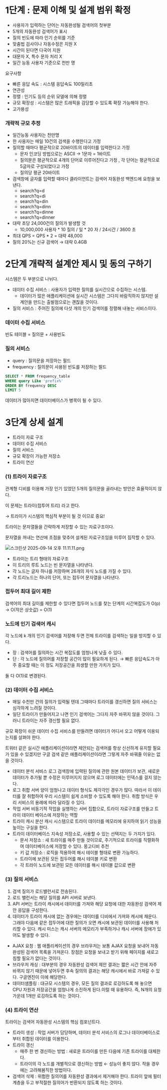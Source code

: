 # 1단계 : 문제 이해 및 설계 범위 확정

- 사용자가 입력하는 단어는 자동완성될 검색어의 첫부분
- 5개의 자동완성 검색어가 표시
- 질의 빈도에 따라 인기 순위를 기준
- 맞춤법 검사이나 자동수정은 지원 X
- 시간이 된다면 다국어 지원
- 대문자 X, 특수 문자 처리 X
- 일간 능동 사용자 기준으로 천만 명

요구사항

- 빠른 응답 속도 : 시스템 응답속도 100밀리초
- 연관성
- 정렬 : 인기도 등의 순위 모델에 의해 정렬
- 규모 확장성 : 시스템은 많은 트래픽을 감당할 수 있도록 확장 가능해야 한다.
- 고가용성

### **개략적 규모 추정**

- 일간능동 사용자는 천만명
- 한 사용자는 매일 10건의 검색을 수행한다고 가정
- 질의할 때마다 평균적으로 20바이트의 데이터를 입력한다고 가정
    - 문자 인코딩 방법으로는 ASCII → 1문자 = 1바이트
    - 질의문은 평균적으로 4개의 단어로 이루어진다고 가정 , 각 단어는 평균적으로 5글자로 구성되었다고 가정
    - 질의당 평균 20바이트
- 검색창에 글자를 입력할 때마다 클라이언트는 검색어 자동완성 백엔드에 요청을 보낸다.
    - search?q=d
    - search?q=di
    - search?q=din
    - search?q=dinn
    - search?q=dinne
    - search?q=dinner
- 대략 초당 24,000건의 질의가 발생할 것
    - 10,000,000 사용자 * 10 질의 / 일 * 20 자 / 24시간 / 3600 초
- 최대 QPS = QPS * 2 = 대략 48,000
- 질의 20%는 신규 검색어 → 대략 0.4GB

# 2단계 개략적 설계안 제시 및 동의 구하기

시스템은 두 부분으로 나뉘다.

- 데이터 수집 서비스 : 사용자가 입력한 질의를 실시간으로 수집하는 시스템.
    - 데이터가 많은 애플리케이션에 실시간 시스템은 그다지 바람직하지 않지만 설계안을 만드는 출발점으로는 괜찮을 것이다.
- 질의 서비스 : 주어진 질의에 다섯 개의 인기 검색어를 정렬해 내놓는 서비스이다.

 

### 데이터 수집 서비스

빈도 테이블 = 질의문 + 사용빈도

### 질의 서비스

- query : 질의문을 저장하는 필드
- frequency : 질의문이 사용된 빈도를 저장하는 필드

```sql
SELECT * FROM frequency_table
WHERE query Like 'prefix%'
ORDER BY frequency DESC
LIMIT 5
```

데이터가 많아지면 데이터베이스가 병목이 될 수 있다.

# 3단계 상세 설계

- 트라이 자료 구조
- 데이터 수집 서비스
- 질의 서비스
- 규모 확장이 가능한 저장소
- 트라이 연산

### (1) 트라이 자료구조

관계형 디비를 이용해 가장 인기 있었던 5개의 질의문을 골라내는 방안은 효율적이지 않다. 

이 문제는 트라이(접투어 트리) 라고 한다.

→ 트라이가 시스템의 핵심적 부분이 될 것 이므로 중요!

트라이는 문자열들을 간략하게 저장할 수 있는 자료구조이다.

문자열을 꺼내는 연산에 초점을 맞추어 설계된 자료구조임을 미루어 짐작할 수 있다.

![스크린샷 2025-09-14 오후 11.11.11.png](attachment:13bae4ba-8807-44f3-b4ef-ed83766ae2e8:스크린샷_2025-09-14_오후_11.11.11.png)

- 트라이는 트리 형태의 자료구조
- 이 트리의 루트 노드는 빈 문자열을 나타낸다.
- 각 노드는 글자 하나를 저장하며 26개의 자식 노드를 가질 수 있다.
- 각 트리노드는 하나의 단어, 또는 접두어 문자열을 나타낸다.

### 접두어 최대 길이 제한

검색어의 최대 길이를 제한할 수 있다면 접두어 노드를 찾는 단계의 시간복잡도가 O(p) → O(작은 상숫값) =  O(1)

### 노드에 인기 검색어 캐시

각 노드에 k 개의 인기 검색어를 저장해 두면 전체 트라이를 검색하는 일을 방지할 수 있다.

- 장 : 검색어를 질의하는 시간 복잡도를 엄청나게 낮출 수 있다.
- 단 : 각 노드에 질의어를 저장할 공간이 많이 필요하게 된다. → 빠른 응답속도가 아주 중요할 때는 이 정도 저장공간을 희생할 만한 가치가 있다.

둘 다 O(1)로 변경된다.

### (2) 데이터 수집 서비스

- 매일 수천만 건의 질의가 입력될 텐데 그때마다 트라이를 갱신하면 질의 서비스는 심각하게 느려질 것이다.
- 일단 트라이가 만들어지고 나면 인기 검색어는 그다지 자주 바뀌지 않을 것이다. 그러니 트라이는 자주 갱신할 필요 없다.

규모 확장이 쉬운 데이터 수집 서비스를 만들려면 데이터가 어디서 오고 어떻게 이용되는지를 살펴야 한다.

트위터 같은 실시간 애플리케이션이라면 제안되는 검색어를 항상 신선하게 유지할 필요가 있을 수 있겠지만 구글 검색 같은 애플리케이션이라면 그렇게 자주 바꿔줄 이유는 없을 것이다.

- 데이터 분석 서비스 로그
검색창에 입력된 질의에 관한 원본 데이터가 보관, 새로운 데이터가 추가될 뿐 수정은 이루어지지 않으며 로그 데이터에는 인덱스를 걸지 않는다.
- 로그 취합 서버
양이 엄청나고 데이터 형식도 제각각인 경우가 많다. 따라서 이 데이터를 잘 취합하여 우리 시스템이 쉽게 소비할 수 있도록 해야 한다.
취합 방식은 우리 서비스의 용례에 따라 달라질 수 있다.
- 작업 서버
비동기적 작업을 실행하는 서버 집합으로, 트라이 자료구조를 만들고 트라이 데이터 베이스에 저장하는 역할
- 트라이 캐시
분산 캐시 시스템으로 트라이 데이터를 메모리에 유지하여 읽기 성능을 높이는 구실을 한다.
- 트라이 데이터베이스
지속성 저장소로, 사용할 수 있는 선택지는 두 가지가 있다.
    - 문서 저장소 : 새 트라이를 매주 만들 것이므로, 주기적으로 트라이를 직렬화하여 데이터베이스에 저장할 수 있다. 몽고디비 추천
    - 키 값 저장소 : 로직을 적용하여 해시 테이블 형태로 변환 가능하다.
    - 트라이에 보관된 모든 접두어를 해시 테이블 키로 변환
    - 각 트라이 노드에 보관된 모든 데이터를 해시 테이블 값으로 변환

### (3) 질의 서비스

1. 검색 질의가 로드밸런서로 전송된다.
2. 로드 밸런서는 해당 질의를 API 서버로 보낸다.
3. API 서버는 트라이 캐시에서 데이터를 가져와 해당 요청에 대한 자동완성 검색어 제안 응답을 구성한다.
4. 데이터가 트라이 캐시에 없는 경우에는 데이터를 디비에서 가져와 캐시에 채운다. 그래야 다음에 같은 접두어에 대한 질의가 오면 캐시에 보관된 데이터를 사용해 처리할 수 있다. 캐시 미스는 캐시 서버의 메모리가 부족하거나 캐시 서버에 장애가 있어도 발생할 수 있다.

- AJAX 요청 : 웹 애플리케이션의 경우 브라우저는 보통 AJAX 요청을 보내어 자동완성된 검색어 목록을 가져온다. 장점은 요청을 보내고 받기 위해 페이지를 새로고침할 필요가 없다는 것이다.
- 브라우저 캐싱 : 대부분의 경우 자동완성 검색어 제안 결과는 짧은 시간 안에 자주 바뀌지 않기 때문에 넣어두면 후속 질의의 결과는 해당 캐시에서 바로 가져갈 수 있다. 구글엔진이 이에 해당한다.
- 데이터샘플링 : 대규모 시스템의 경우, 모든 질의 결과로 로깅하도록 해 놓으면 CPU 자원과 저장공간을 엄청나게 소진하게 된다.이럴 때 유용하다. 즉, N개의 요청 가운데 1개만 로깅하도록 하는 것이다.

### (4) 트라이 연산

트라이는 검색어 자동완성 시스템의 핵심 컴포넌트다. 

- 트라이 생성 : 작업 서버가 담당하며, 데이터 분석 서비스의 로그나 데이터베이스로부터 취합된 데이터를 이용한다.
- 트라이 갱신
    - 매주 한 번 갱신하는 방법 : 새로운 트라이를 만든 다음에 기존 트라이를 대체한다.
    - 트라이의 각 노드를 개별적으로 갱신하는 방법 ← 성능이 좋지 않다. 작을 경우에는 고려해봄직한 방법이다.
- 검색어 삭제 : 위험한 질의어를 자동완성 결과에서 제거해야 한다. 트라이 앞에 필터 계층을 두고 부적절한 질의어가 반환되지 않도록 하는 것이다.
